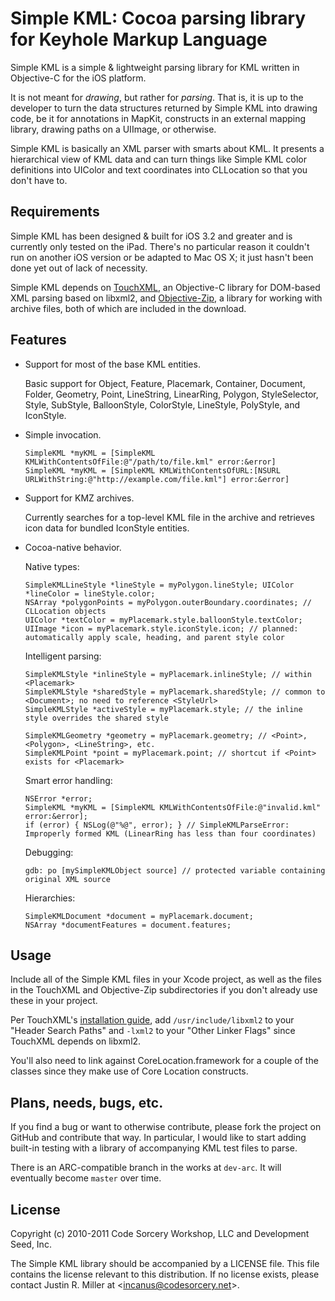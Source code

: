 # Simple KML: Cocoa parsing library for Keyhole Markup Language

Simple KML is a simple & lightweight parsing library for KML written in Objective-C for the iOS platform.

It is not meant for *drawing*, but rather for *parsing*. That is, it is up to the developer to turn the data structures returned by Simple KML into drawing code, be it for annotations in MapKit, constructs in an external mapping library, drawing paths on a UIImage, or otherwise.

Simple KML is basically an XML parser with smarts about KML. It presents a hierarchical view of KML data and can turn things like Simple KML color definitions into UIColor and text coordinates into CLLocation so that you don't have to.

## Requirements

Simple KML has been designed & built for iOS 3.2 and greater and is currently only tested on the iPad. There's no particular reason it couldn't run on another iOS version or be adapted to Mac OS X; it just hasn't been done yet out of lack of necessity. 

Simple KML depends on [TouchXML](http://code.google.com/p/touchcode/wiki/TouchXML), an Objective-C library for DOM-based XML parsing based on libxml2, and [Objective-Zip](http://code.google.com/p/objective-zip/), a library for working with archive files, both of which are included in the download.

## Features

* Support for most of the base KML entities.

    Basic support for Object, Feature, Placemark, Container, Document, Folder, Geometry, Point, LineString, LinearRing, Polygon, StyleSelector, Style, SubStyle, BalloonStyle, ColorStyle, LineStyle, PolyStyle, and IconStyle.

* Simple invocation.

    `SimpleKML *myKML = [SimpleKML KMLWithContentsOfFile:@"/path/to/file.kml" error:&error]`  
    `SimpleKML *myKML = [SimpleKML KMLWithContentsOfURL:[NSURL URLWithString:@"http://example.com/file.kml"] error:&error]`  

* Support for KMZ archives. 

    Currently searches for a top-level KML file in the archive and retrieves icon data for bundled IconStyle entities.

* Cocoa-native behavior.

    Native types:

    `SimpleKMLLineStyle *lineStyle = myPolygon.lineStyle; UIColor *lineColor = lineStyle.color;`  
    `NSArray *polygonPoints = myPolygon.outerBoundary.coordinates; // CLLocation objects`  
    `UIColor *textColor = myPlacemark.style.balloonStyle.textColor;`  
    `UIImage *icon = myPlacemark.style.iconStyle.icon; // planned: automatically apply scale, heading, and parent style color`  

    Intelligent parsing:

    `SimpleKMLStyle *inlineStyle = myPlacemark.inlineStyle; // within <Placemark>`  
    `SimpleKMLStyle *sharedStyle = myPlacemark.sharedStyle; // common to <Document>; no need to reference <StyleUrl>`  
    `SimpleKMLStyle *activeStyle = myPlacemark.style; // the inline style overrides the shared style`  

    `SimpleKMLGeometry *geometry = myPlacemark.geometry; // <Point>, <Polygon>, <LineString>, etc.`  
    `SimpleKMLPoint *point = myPlacemark.point; // shortcut if <Point> exists for <Placemark>`  

    Smart error handling:

    `NSError *error;`  
    `SimpleKML *myKML = [SimpleKML KMLWithContentsOfFile:@"invalid.kml" error:&error];`  
    `if (error) { NSLog(@"%@", error); } // SimpleKMLParseError: Improperly formed KML (LinearRing has less than four coordinates)`  

    Debugging:

    `gdb: po [mySimpleKMLObject source] // protected variable containing original XML source`  

    Hierarchies:

    `SimpleKMLDocument *document = myPlacemark.document;`  
    `NSArray *documentFeatures = document.features;`  

## Usage

Include all of the Simple KML files in your Xcode project, as well as the files in the TouchXML and Objective-Zip subdirectories if you don't already use these in your project.

Per TouchXML's [installation guide](http://foobarpig.com/iphone/touchxml-installation-guide.html), add `/usr/include/libxml2` to your "Header Search Paths" and `-lxml2` to your "Other Linker Flags" since TouchXML depends on libxml2.

You'll also need to link against CoreLocation.framework for a couple of the classes since they make use of Core Location constructs.

## Plans, needs, bugs, etc.

If you find a bug or want to otherwise contribute, please fork the project on GitHub and contribute that way. In particular, I would like to start adding built-in testing with a library of accompanying KML test files to parse. 

There is an ARC-compatible branch in the works at `dev-arc`. It will eventually become `master` over time. 

## License

Copyright (c) 2010-2011 Code Sorcery Workshop, LLC and Development Seed, Inc.

The Simple KML library should be accompanied by a LICENSE file. This file contains the license relevant to this distribution. If no license exists, please contact Justin R. Miller at <[incanus@codesorcery.net](mailto:incanus@codesorcery.net)>.